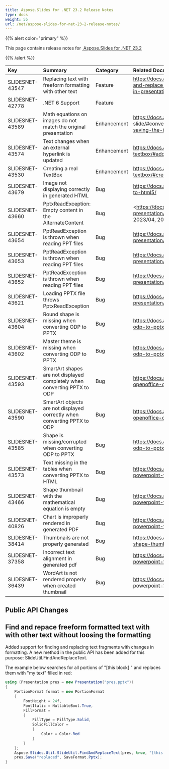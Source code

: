 ```yaml
---
title: Aspose.Slides for .NET 23.2 Release Notes
type: docs
weight: 55
url: /net/aspose-slides-for-net-23-2-release-notes/
---
```


{{% alert color="primary" %}} 

This page contains release notes for [ Aspose.Slides for .NET 23.2](https://www.nuget.org/packages/Aspose.Slides.NET/)

{{% /alert %}} 

|**Key**|**Summary**|**Category**|**Related Documentation**|
| :- | :- | :- | :- |
|SLIDESNET-43547|Replacing text with freeform formatting with other text|Feature|<https://docs.aspose.com/slides/net/find-and-replace-text-without-losing-format-in-presentation/>
|SLIDESNET-42778|.NET 6 Support|Feature|
|SLIDESNET-43589|Math equations on images do not match the original presentation|Enhancement|<https://docs.aspose.com/slides/net/convert-slide/#converting-slides-to-bitmap-and-saving-the-images-in-png>
|SLIDESNET-43574|Text changes when an external hyperlink is updated|Enhancement|<https://docs.aspose.com/slides/net/manage-textbox/#add-text-box-with-hyperlink>
|SLIDESNET-43530|Creating a real TextBox|Enhancement|<https://docs.aspose.com/slides/net/manage-textbox/#create-text-box-on-slide>
|SLIDESNET-43679|Image not displaying correctly in generated HTML|Bug|<https://docs.aspose.com/slides/net/export-to-html5/>
|SLIDESNET-43660|PptxReadException: Empty content in the AlternateContent|Bug|<https://docs.aspose.com/slides/net/open-presentation/ Tags: category:PPTX, 2023/04, 2023/03>
|SLIDESNET-43654|PptReadException is thrown when reading PPT files|Bug|<https://docs.aspose.com/slides/net/open-presentation/>
|SLIDESNET-43653|PptReadException is thrown when reading PPT files|Bug|<https://docs.aspose.com/slides/net/open-presentation/>
|SLIDESNET-43652|PptReadException is thrown when reading PPT files|Bug|<https://docs.aspose.com/slides/net/open-presentation/>
|SLIDESNET-43621|Loading PPTX file throws PptxReadException|Bug|<https://docs.aspose.com/slides/net/open-presentation/>
|SLIDESNET-43604|Round shape is missing when converting ODP to PPTX|Bug|<https://docs.aspose.com/slides/net/convert-odp-to-pptx/>
|SLIDESNET-43602|Master theme is missing when converting ODP to PPTX|Bug|<https://docs.aspose.com/slides/net/convert-odp-to-pptx/>
|SLIDESNET-43593|SmartArt shapes are not displayed completely when converting PPTX to ODP|Bug|<https://docs.aspose.com/slides/net/convert-openoffice-odp/>
|SLIDESNET-43590|SmartArt objects are not displayed correctly when converting PPTX to ODP|Bug|<https://docs.aspose.com/slides/net/convert-openoffice-odp/>
|SLIDESNET-43585|Shape is missing/corrupted when converting ODP to PPTX|Bug|<https://docs.aspose.com/slides/net/convert-odp-to-pptx/>
|SLIDESNET-43573|Text missing in the tables when converting PPTX to HTML|Bug|<https://docs.aspose.com/slides/net/convert-powerpoint-to-html/>
|SLIDESNET-43466|Shape thumbnail with the mathematical equation is empty|Bug|<https://docs.aspose.com/slides/net/convert-powerpoint-to-png/>
|SLIDESNET-40826|Chart is improperly rendered in generated PDF|Bug|<https://docs.aspose.com/slides/net/convert-powerpoint-to-pdf/>
|SLIDESNET-38414|Thumbnails are not properly generated|Bug|<https://docs.aspose.com/slides/net/create-shape-thumbnails/>
|SLIDESNET-37358|Incorrect text alignment in generated pdf|Bug|<https://docs.aspose.com/slides/net/convert-powerpoint-to-pdf/>
|SLIDESNET-36439|WordArt is not rendered properly when created thumbnail|Bug|<https://docs.aspose.com/slides/net/convert-powerpoint-to-png/>

## Public API Changes ##

## Find and repace freeform formatted text with with other text without loosing the formatting ##

Added support for finding and replacing text fragments with changes in formatting. A new method in the public API has been added for this purpose: SlideUtil.FindAndReplaceText.

The example below searches for all portions of "[this block] " and replaces them with "my text" filled in red:

```csharp
using (Presentation pres = new Presentation("pres.pptx"))
{
    PortionFormat format = new PortionFormat
    {
        FontHeight = 24f,
        FontItalic = NullableBool.True,
        FillFormat =
        {
            FillType = FillType.Solid,
            SolidFillColor =
            {
                Color = Color.Red
            }
        }
    };
    Aspose.Slides.Util.SlideUtil.FindAndReplaceText(pres, true, "[this block] ", "my text ", format);
    pres.Save("replaced", SaveFormat.Pptx);
}
```


